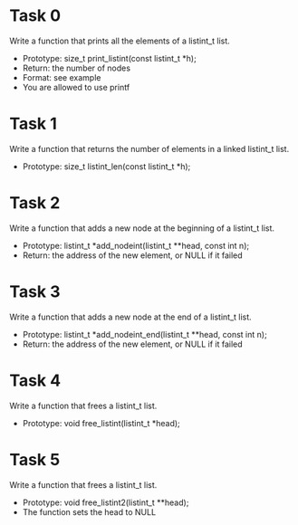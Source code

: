 # Task 0
Write a function that prints all the elements of a listint_t list.

* Prototype: size_t print_listint(const listint_t *h);
* Return: the number of nodes
* Format: see example
* You are allowed to use printf

# Task 1
Write a function that returns the number of elements in a linked listint_t list.

* Prototype: size_t listint_len(const listint_t *h);

# Task 2
Write a function that adds a new node at the beginning of a listint_t list.

* Prototype: listint_t *add_nodeint(listint_t **head, const int n);
* Return: the address of the new element, or NULL if it failed

# Task 3
Write a function that adds a new node at the end of a listint_t list.

* Prototype: listint_t *add_nodeint_end(listint_t **head, const int n);
* Return: the address of the new element, or NULL if it failed

# Task 4
Write a function that frees a listint_t list.

* Prototype: void free_listint(listint_t *head);

# Task 5
Write a function that frees a listint_t list.

* Prototype: void free_listint2(listint_t **head);
* The function sets the head to NULL

